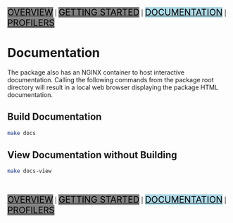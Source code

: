 [<mark style="font-size:20px; background-color: grey">OVERVIEW</mark>](README.md) |
[<mark style="font-size:20px; background-color: grey">GETTING STARTED</mark>](GETTINGSTARTED.md) |
[<mark style="font-size:20px; background-color: lightblue">DOCUMENTATION</mark>](DOCUMENTATION.md) |
[<mark style="font-size:20px; background-color: grey">PROFILERS</mark>](PROFILERS.md)

# Documentation
The package also has an NGINX container to host interactive documentation.
Calling the following commands from the package root directory will result in
a local web browser displaying the package HTML documentation.

## Build Documentation
```bash
make docs
```

## View Documentation without Building
```bash
make docs-view
```

<br>

[<mark style="font-size:20px; background-color: grey">OVERVIEW</mark>](README.md) |
[<mark style="font-size:20px; background-color: grey">GETTING STARTED</mark>](GETTINGSTARTED.md) |
[<mark style="font-size:20px; background-color: lightblue">DOCUMENTATION</mark>](DOCUMENTATION.md) |
[<mark style="font-size:20px; background-color: grey">PROFILERS</mark>](PROFILERS.md)
